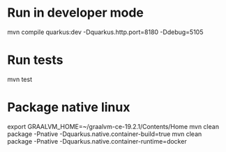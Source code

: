 # Run in developer mode
mvn compile quarkus:dev -Dquarkus.http.port=8180 -Ddebug=5105

# Run tests
mvn test

# Package native linux
export GRAALVM_HOME=~/graalvm-ce-19.2.1/Contents/Home
mvn clean package -Pnative -Dquarkus.native.container-build=true
mvn clean package -Pnative -Dquarkus.native.container-runtime=docker

